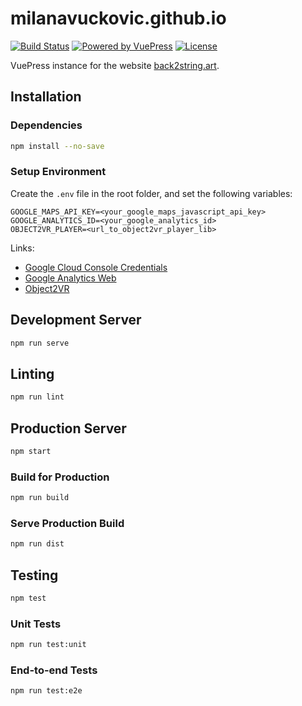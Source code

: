 # milanavuckovic.github.io

[![Build Status](https://img.shields.io/github/workflow/status/milanavuckovic/milanavuckovic.github.io/Test)](https://github.com/milanavuckovic/milanavuckovic.github.io/actions/workflows/checks.yml)
[![Powered by VuePress](https://img.shields.io/github/package-json/dependency-version/milanavuckovic/milanavuckovic.github.io/dev/vuepress)](https://vuepress.vuejs.org)
[![License](https://img.shields.io/github/package-json/license/milanavuckovic/milanavuckovic.github.io?color=white)](http://www.wtfpl.net/)

VuePress instance for the website [back2string.art](https://back2string.art).

## Installation

### Dependencies

```sh
npm install --no-save
```

### Setup Environment

Create the `.env` file in the root folder, and set the following variables:

```
GOOGLE_MAPS_API_KEY=<your_google_maps_javascript_api_key>
GOOGLE_ANALYTICS_ID=<your_google_analytics_id>
OBJECT2VR_PLAYER=<url_to_object2vr_player_lib>
```

Links:
* [Google Cloud Console Credentials](https://console.cloud.google.com/apis/credentials/)
* [Google Analytics Web](https://analytics.google.com/analytics/web/)
* [Object2VR](https://ggnome.com/object2vr/)

## Development Server

```sh
npm run serve
```

## Linting

```sh
npm run lint
```

## Production Server

```sh
npm start
```

### Build for Production

```sh
npm run build
```

### Serve Production Build

```sh
npm run dist
```

## Testing

```sh
npm test
```

### Unit Tests

```sh
npm run test:unit
```

### End-to-end Tests

```sh
npm run test:e2e
```
